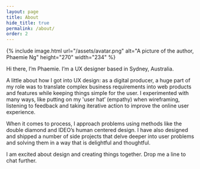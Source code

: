 ```yaml
---
layout: page
title: About
hide_title: true
permalink: /about/
order: 2
---
```



{% include image.html url="/assets/avatar.png" alt="A picture of the author, Phaemie Ng" height="270" width="234" %}

Hi there, I’m Phaemie. I’m a UX designer based in Sydney, Australia.

A little about how I got into UX design: as a digital producer, a huge part of my role was to translate complex business requirements into web products and features while keeping things simple for the user. I experimented with many ways, like putting on my 'user hat’ (empathy) when wireframing, listening to feedback and taking iterative action to improve the online user experience.

When it comes to process, I approach problems using methods like the double diamond and IDEO’s human centered design. I have also designed and shipped a number of side projects that delve deeper into user problems and solving them in a way that is delightful and thoughtful. 

I am excited about design and creating things together. Drop me a line to chat further.